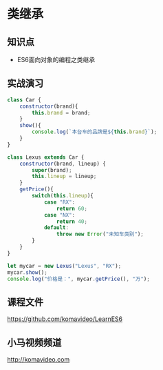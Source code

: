 类继承
======

## 知识点

* ES6面向对象的编程之类继承

## 实战演习

~~~js
class Car {
    constructor(brand){
        this.brand = brand;
    }
    show(){
        console.log(`本台车的品牌是${this.brand}`);
    }
}

class Lexus extends Car {
    constructor(brand, lineup) {
        super(brand);
        this.lineup = lineup;
    }
    getPrice(){
        switch(this.lineup){
            case "RX":
                return 60;
            case "NX":
                return 40;
            default:
                throw new Error("未知车类别");
        }
    }
}

let mycar = new Lexus("Lexus", "RX");
mycar.show();
console.log("价格是：", mycar.getPrice(), "万");
~~~

## 课程文件

https://github.com/komavideo/LearnES6

## 小马视频频道

http://komavideo.com
